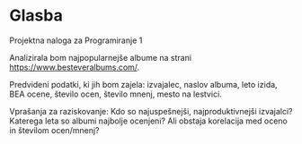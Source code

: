 # Glasba
Projektna naloga za Programiranje 1

Analizirala bom najpopularnejše albume na strani https://www.besteveralbums.com/.

Predvideni podatki, ki jih bom zajela:
izvajalec, naslov albuma, leto izida, BEA ocene, število ocen, število mnenj, mesto na lestvici.

Vprašanja za raziskovanje:
Kdo so najuspešnejši, najproduktivnejši izvajalci?
Katerega leta so albumi najbolje ocenjeni?
Ali obstaja korelacija med oceno in številom ocen/mnenj?
